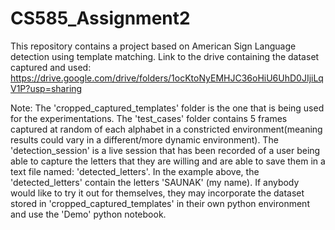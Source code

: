 # CS585_Assignment2
This repository contains a project based on American Sign Language detection using template matching. 
Link to the drive containing the dataset captured and used: https://drive.google.com/drive/folders/1ocKtoNyEMHJC36oHiU6UhD0JIjiLqV1P?usp=sharing


Note: The 'cropped_captured_templates' folder is the one that is being used for the experimentations. The 'test_cases' folder contains 5 frames captured at random of each alphabet in a constricted environment(meaning results could vary in a different/more dynamic environment). The 'detection_session' is a live session that has been recorded of a user being able to capture the letters that they are willing and are able to save them in a text file named: 'detected_letters'. In the example above, the 'detected_letters' contain the letters 'SAUNAK' (my name). If anybody would like to try it out for themselves, they may incorporate the dataset stored in 'cropped_captured_templates' in their own python environment and use the 'Demo' python notebook. 
